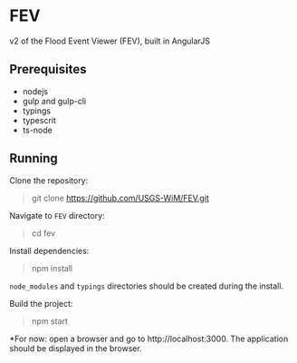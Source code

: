 # FEV
v2 of the Flood Event Viewer (FEV), built in AngularJS

Prerequisites
-------------

- nodejs
- gulp and gulp-cli
- typings
- typescrit
- ts-node

Running
-------

Clone the repository:

> git clone https://github.com/USGS-WiM/FEV.git

Navigate to `FEV` directory:

> cd fev

Install dependencies:

> npm install

`node_modules` and `typings` directories should be created during the install.

Build the project:

> npm start 

*For now: open a browser and go to http://localhost:3000.  The application should be displayed in the browser.
